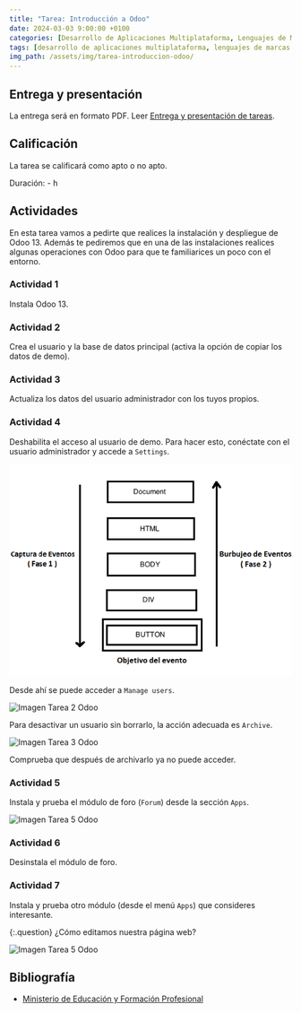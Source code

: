 ```yaml
---
title: "Tarea: Introducción a Odoo"
date: 2024-03-03 9:00:00 +0100
categories: [Desarrollo de Aplicaciones Multiplataforma, Lenguajes de Marcas y Sistemas de Gestión de Información]
tags: [desarrollo de aplicaciones multiplataforma, lenguajes de marcas y sistemas de gestión de información, administración de sistemas informáticos de red, práctica, tarea, dam, daw, asir]
img_path: /assets/img/tarea-introduccion-odoo/
---
```


## Entrega y presentación

La entrega será en formato PDF. Leer [Entrega y presentación de tareas](/posts/entrega-presentacion-tareas/).

## Calificación

La tarea se calificará como apto o no apto.

Duración: - h

## Actividades

En esta tarea vamos a pedirte que realices la instalación y despliegue de Odoo 13. Además te pediremos que en una de las instalaciones realices algunas operaciones con Odoo para que te familiarices un poco con el entorno.

### Actividad 1

Instala Odoo 13.

### Actividad 2

Crea el usuario y la base de datos principal (activa la opción de copiar los datos de demo).

### Actividad 3

Actualiza los datos del usuario administrador con los tuyos propios.

### Actividad 4

Deshabilita el acceso al usuario de demo. Para hacer esto, conéctate con el usuario administrador y accede a `Settings`.

![Imagen Tarea 1 Odoo](image.png)

Desde ahí se puede acceder a `Manage users`.

![Imagen Tarea 2 Odoo](image-1.png)

Para desactivar un usuario sin borrarlo, la acción adecuada es `Archive`.

![Imagen Tarea 3 Odoo](image-2.png)

Comprueba que después de archivarlo ya no puede acceder.

### Actividad 5

Instala y prueba el módulo de foro (`Forum`) desde la sección `Apps`.

![Imagen Tarea 5 Odoo](image-3.png)

### Actividad 6

Desinstala el módulo de foro.

### Actividad 7

Instala y prueba otro módulo (desde el menú `Apps`) que consideres interesante.

{:.question}
¿Cómo editamos nuestra página web?

![Imagen Tarea 5 Odoo](image-4.png)

## Bibliografía

- [Ministerio de Educación y Formación Profesional](https://www.educacionyfp.gob.es/portada.html)
